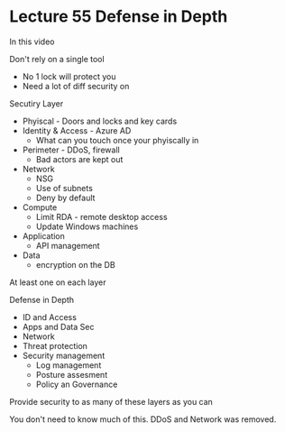# Lecture 55 Defense in Depth

In this video

Don't rely on a single tool
* No 1 lock will protect you 
* Need a lot of diff security on


Secutiry Layer
* Phyiscal - Doors and locks and key cards
* Identity & Access - Azure AD
  * What can you touch once your phyiscally in
* Perimeter - DDoS, firewall
  * Bad actors are kept out
* Network
  * NSG
  * Use of subnets
  * Deny by default
* Compute
  * Limit RDA - remote desktop access
  * Update Windows machines
* Application
  * API management
* Data
  * encryption on the DB

At least one on each layer

Defense in Depth
* ID and Access
* Apps and Data Sec
* Network
* Threat protection
* Security management
  * Log management
  * Posture assesment
  * Policy an Governance

Provide security to as many of these layers as you can

You don't need to know much of this. DDoS and Network was removed.
